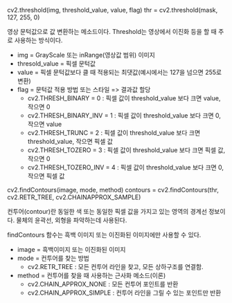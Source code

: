 cv2.threshold(img, threshold_value, value, flag)
thr = cv2.threshold(mask, 127, 255, 0)

영상 문턱값으로 값 변환하는 메소드이다.  Threshold는 영상에서 이진화 등을 할 때 주로 사용하는 방식이다.

* img = GrayScale 또는 inRange(영상값 범위) 이미지
* thresold_value = 픽셀 문턱값
* value = 픽셀 문턱값보다 클 때 적용되는 최댓값(예시에서는 127을 넘으면 255로 변환)
* flag = 문턱값 적용 방법 또는 스타일 => 결과값 할당
    * cv2.THRESH_BINARY = 0 : 픽셀 값이 threshold_value 보다 크면 value, 작으면 0
    * cv2.THRESH_BINARY_INV = 1 : 픽셀 값이 threshold_value 보다 크면 0, 작으면 value
    * cv2.THRESH_TRUNC = 2 : 픽셀 값이 threshold_value 보다 크면 threshold_value, 작으면 픽셀 값
    * cv2.THRESH_TOZERO = 3 : 픽셀 값이 threshold_value 보다 크면 픽셀 값, 작으면 0
    * cv2.THRESH_TOZERO_INV = 4 : 픽셀 값이 threshold_value 보다 크면 0, 작으면 픽셀 값


cv2.findContours(image, mode, method)
contours = cv2.findContours(thr, cv2.RETR_TREE, cv2.CHAINAPPROX_SAMPLE)

컨투어(contour)란 동일한 색 또는 동일한 픽셀 값을 가지고 있는 영역의 경계선 정보이다.
물체의 윤곽선, 외형을 파악하는데 사용된다.

findContours 함수는 흑백 이미지 또는 이진화된 이미지에만 사용할 수 있다.

* image = 흑백이미지 또는 이진화된 이미지
* mode = 컨투어를 찾는 방법
    * cv2.RETR_TREE : 모든 컨투어 라인을 찾고, 모든 상하구조를 연결함.
* method = 컨투어를 찾을 때 사용하는 근사화 메소드(이론)
    * cv2.CHAIN_APPROX_NONE : 모든 컨투어 포인트를 반환
    * cv2.CHAIN_APPROX_SIMPLE : 컨투어 라인을 그릴 수 있는 포인트만 반환
